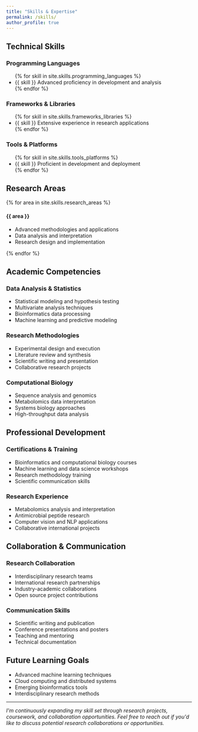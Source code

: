 ```yaml
---
title: "Skills & Expertise"
permalink: /skills/
author_profile: true
---
```


## Technical Skills

### Programming Languages
<ul class="skill-list">
{% for skill in site.skills.programming_languages %}
  <li><span class="label label--primary">{{ skill }}</span> Advanced proficiency in development and analysis</li>
{% endfor %}
</ul>

### Frameworks & Libraries
<ul class="skill-list">
{% for skill in site.skills.frameworks_libraries %}
  <li><span class="label label--info">{{ skill }}</span> Extensive experience in research applications</li>
{% endfor %}
</ul>

### Tools & Platforms
<ul class="skill-list">
{% for skill in site.skills.tools_platforms %}
  <li><span class="label label--success">{{ skill }}</span> Proficient in development and deployment</li>
{% endfor %}
</ul>

## Research Areas

<div class="feature__wrapper">
{% for area in site.skills.research_areas %}
  <div class="feature__item">
    <div class="archive__item">
      <div class="archive__item-body">
        <h4>{{ area }}</h4>
        <ul>
          <li>Advanced methodologies and applications</li>
          <li>Data analysis and interpretation</li>
          <li>Research design and implementation</li>
        </ul>
      </div>
    </div>
  </div>
{% endfor %}
</div>

## Academic Competencies

### Data Analysis & Statistics
- Statistical modeling and hypothesis testing
- Multivariate analysis techniques
- Bioinformatics data processing
- Machine learning and predictive modeling

### Research Methodologies
- Experimental design and execution
- Literature review and synthesis
- Scientific writing and presentation
- Collaborative research projects

### Computational Biology
- Sequence analysis and genomics
- Metabolomics data interpretation
- Systems biology approaches
- High-throughput data analysis

## Professional Development

### Certifications & Training
- Bioinformatics and computational biology courses
- Machine learning and data science workshops
- Research methodology training
- Scientific communication skills

### Research Experience
- Metabolomics analysis and interpretation
- Antimicrobial peptide research
- Computer vision and NLP applications
- Collaborative international projects

## Collaboration & Communication

### Research Collaboration
- Interdisciplinary research teams
- International research partnerships
- Industry-academic collaborations
- Open source project contributions

### Communication Skills
- Scientific writing and publication
- Conference presentations and posters
- Teaching and mentoring
- Technical documentation

## Future Learning Goals

- Advanced machine learning techniques
- Cloud computing and distributed systems
- Emerging bioinformatics tools
- Interdisciplinary research methods

---

*I'm continuously expanding my skill set through research projects, coursework, and collaboration opportunities. Feel free to reach out if you'd like to discuss potential research collaborations or opportunities.* 